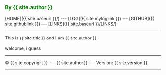 ---
---
<span style="color:green; font-weight:bold; font-size:larger;">By {{ site.author }}</span>
<br><br>
[HOME]({{ site.baseurl }}/) ---
[LOG]({{ site.myloglink }}) ---
[GITHUB]({{ site.githublink }}) ---
[LINKS]({{ site.baseurl }}/LINKS/)
<br>
<hr>
This is {{ site.title }} and I am {{ site.author }}.
<br><br>
welcome, i guess
<br>
<hr>
&copy; {{ site.copyright }} --- {{ site.author }} --- Version: {{ site.version }}.
<hr>
<br>
